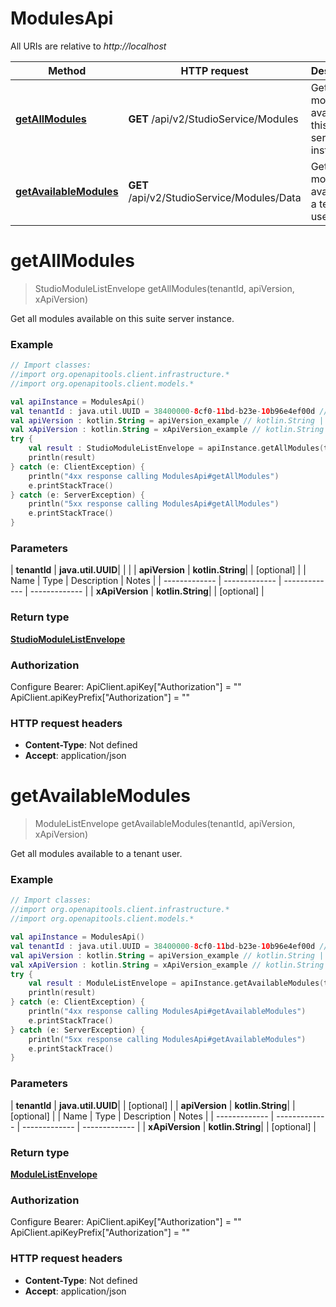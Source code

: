 # ModulesApi

All URIs are relative to *http://localhost*

| Method | HTTP request | Description |
| ------------- | ------------- | ------------- |
| [**getAllModules**](ModulesApi.md#getAllModules) | **GET** /api/v2/StudioService/Modules | Get all modules available on this suite server instance. |
| [**getAvailableModules**](ModulesApi.md#getAvailableModules) | **GET** /api/v2/StudioService/Modules/Data | Get all modules available to a tenant user. |


<a id="getAllModules"></a>
# **getAllModules**
> StudioModuleListEnvelope getAllModules(tenantId, apiVersion, xApiVersion)

Get all modules available on this suite server instance.

### Example
```kotlin
// Import classes:
//import org.openapitools.client.infrastructure.*
//import org.openapitools.client.models.*

val apiInstance = ModulesApi()
val tenantId : java.util.UUID = 38400000-8cf0-11bd-b23e-10b96e4ef00d // java.util.UUID | 
val apiVersion : kotlin.String = apiVersion_example // kotlin.String | 
val xApiVersion : kotlin.String = xApiVersion_example // kotlin.String | 
try {
    val result : StudioModuleListEnvelope = apiInstance.getAllModules(tenantId, apiVersion, xApiVersion)
    println(result)
} catch (e: ClientException) {
    println("4xx response calling ModulesApi#getAllModules")
    e.printStackTrace()
} catch (e: ServerException) {
    println("5xx response calling ModulesApi#getAllModules")
    e.printStackTrace()
}
```

### Parameters
| **tenantId** | **java.util.UUID**|  | |
| **apiVersion** | **kotlin.String**|  | [optional] |
| Name | Type | Description  | Notes |
| ------------- | ------------- | ------------- | ------------- |
| **xApiVersion** | **kotlin.String**|  | [optional] |

### Return type

[**StudioModuleListEnvelope**](StudioModuleListEnvelope.md)

### Authorization


Configure Bearer:
    ApiClient.apiKey["Authorization"] = ""
    ApiClient.apiKeyPrefix["Authorization"] = ""

### HTTP request headers

 - **Content-Type**: Not defined
 - **Accept**: application/json

<a id="getAvailableModules"></a>
# **getAvailableModules**
> ModuleListEnvelope getAvailableModules(tenantId, apiVersion, xApiVersion)

Get all modules available to a tenant user.

### Example
```kotlin
// Import classes:
//import org.openapitools.client.infrastructure.*
//import org.openapitools.client.models.*

val apiInstance = ModulesApi()
val tenantId : java.util.UUID = 38400000-8cf0-11bd-b23e-10b96e4ef00d // java.util.UUID | 
val apiVersion : kotlin.String = apiVersion_example // kotlin.String | 
val xApiVersion : kotlin.String = xApiVersion_example // kotlin.String | 
try {
    val result : ModuleListEnvelope = apiInstance.getAvailableModules(tenantId, apiVersion, xApiVersion)
    println(result)
} catch (e: ClientException) {
    println("4xx response calling ModulesApi#getAvailableModules")
    e.printStackTrace()
} catch (e: ServerException) {
    println("5xx response calling ModulesApi#getAvailableModules")
    e.printStackTrace()
}
```

### Parameters
| **tenantId** | **java.util.UUID**|  | [optional] |
| **apiVersion** | **kotlin.String**|  | [optional] |
| Name | Type | Description  | Notes |
| ------------- | ------------- | ------------- | ------------- |
| **xApiVersion** | **kotlin.String**|  | [optional] |

### Return type

[**ModuleListEnvelope**](ModuleListEnvelope.md)

### Authorization


Configure Bearer:
    ApiClient.apiKey["Authorization"] = ""
    ApiClient.apiKeyPrefix["Authorization"] = ""

### HTTP request headers

 - **Content-Type**: Not defined
 - **Accept**: application/json

